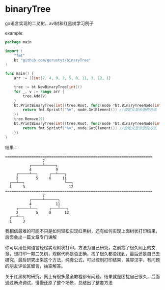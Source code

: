# binaryTree
go语言实现的二叉树，avl树和红黑树学习例子

example:

```go
package main

import (
	"fmt"
	bt "github.com/gorustyt/binaryTree"
)

func main() {
	arr := []int{7, 4, 9, 2, 5, 8, 11, 3, 12, 1}

	tree := bt.NewBinaryTree[int]()
	for _, v := range arr {
		tree.Add(v)
	}
	bt.PrintBinaryTree[int](tree.Root, func(node *bt.BinaryTreeNode[int]) string {
		return fmt.Sprintf("%v", node.GetElement()) //自定义显示值的方法
	})
	tree.Remove(9)
	bt.PrintBinaryTree[int](tree.Root, func(node *bt.BinaryTreeNode[int]) string {
		return fmt.Sprintf("%v", node.GetElement()) //自定义显示值的方法
	})
}
```

结果：  

    ===================================================================
                     7
               ┌─────┴─────┐
               4           9
         ┌─────┴──┐     ┌──┴───┐
         2        5     8     11
      ┌──┴──┐                  └──┐     
      1     3                    12    
    ===================================================================
                     7
               ┌─────┴──────┐
               4           11
         ┌─────┴──┐     ┌───┴───┐
         2        5     8      12          
      ┌──┴──┐                            
      1     3                           
    
                      
我相信最难的可能不只是如何轻松实现红黑树，还有如何实现上面树状打印结果，后面会出一篇文章专门讲解

你可以用任何语言轻松实现树状打印。方法为自己研究，之前找了很久网上的文章，想打印一颗二叉树，观察代码是否正确，找了很久都没找到，最后还是自己去研究，最后研究出来这个方法，纯套公式，可以控制打印结果，兼容汉字。有问题的朋友评论区留言，抽空解答。

关于红黑树的研究，网上有很多最全教程都有问题，结果就是困扰自己很久，后面通过断点调试，慢慢还原了整个场景，总结出了整套方法
